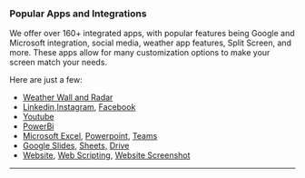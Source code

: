 ### Popular Apps and Integrations

We offer over 160+ integrated apps, with popular features being Google and Microsoft integration, social media, weather app features, Split Screen, and more. These apps allow for many customization options to make your screen match your needs.

Here are just a few:

* [Weather Wall and Radar](https://support.optisigns.com/hc/en-us/articles/360017964153)
* [Linkedin,](https://support.optisigns.com/hc/en-us/articles/4406180781203)[Instagram](https://support.optisigns.com/hc/en-us/articles/360016388733), [Facebook](https://support.optisigns.com/hc/en-us/articles/360023848334)
* [Youtube](https://support.optisigns.com/hc/en-us/articles/360051014713)
* [PowerBi](https://support.optisigns.com/hc/en-us/articles/360024859713)
* [Microsoft Excel](https://support.optisigns.com/hc/en-us/articles/4529298306963), [Powerpoint](https://support.optisigns.com/hc/en-us/articles/4414355658899), [Teams](https://support.optisigns.com/hc/en-us/articles/4417940565139)
* [Google Slides](https://support.optisigns.com/hc/en-us/articles/360050642833), [Sheets,](https://support.optisigns.com/hc/en-us/articles/360056977214) [Drive](https://support.optisigns.com/hc/en-us/articles/360049518313)
* [Website](https://support.optisigns.com/hc/en-us/articles/360016382473), [Web Scripting](https://support.optisigns.com/hc/en-us/articles/1500012522362), [Website Screenshot](https://support.optisigns.com/hc/en-us/articles/10259143299219)

---
